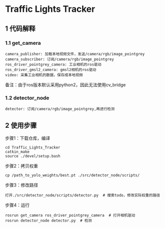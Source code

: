 # Traffic Lights Tracker
## 1 代码解释
### 1.1 get_camera
```shell
camera_publisher: 加载本地视频文件，发送/camera/rgb/image_pointgrey
camera_subscriber: 订阅/camera/rgb/image_pointgrey
ros_driver_pointgrey_camera: 工业相机的ros驱动  
ros_driver_gmsl2_camera: gmsl2相机的ros驱动
video: 采集工业相机的数据，保存成本地视频
```
备注：由于ros版本默认采用python2，因此无法使用cv_bridge
### 1.2 detector_node
```shell
detector: 订阅/camera/rgb/image_pointgrey,再进行检测
```
## 2 使用步骤
步骤1：下载仓库，编译
```shell
cd Traffic_Lights_Tracker
catkin_make
source ./devel/setup.bash
```
步骤2：拷贝权重
```shell
cp /path_to_yolo_weights/best.pt ./src/detector_node/scripts/
```
步骤3：修改路径
```shell
打开./src/detector_node/scripts/detector.py  # 搜索todo，修改实际权重的路径
```
步骤4：运行
```shell
rosrun get_camera ros_driver_pointgrey_camera  # 打开相机驱动
rosrun detector_node detector.py  # 检测
```
